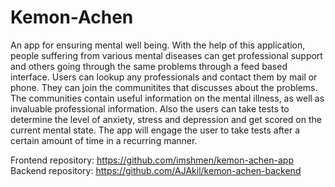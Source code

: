# Kemon-Achen
An app for ensuring mental well being.
With the help of this application, people suffering from various mental diseases can get professional support and others going through the same problems through a feed based
interface. Users can lookup any professionals and contact them by mail or phone. They can join the communitites that discusses about the problems. The communities contain 
useful information on the mental illness, as well as invaluable professional information. Also the users can take tests to determine the level of anxiety, stress and depression
and get scored on the current mental state. The app will engage the user to take tests after a certain amount of time in a recurring manner.

Frontend repository: https://github.com/imshmen/kemon-achen-app
Backend repository:  https://github.com/AJAkil/kemon-achen-backend
